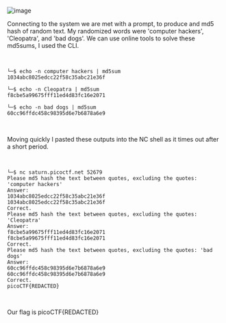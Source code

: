 ![image](https://github.com/jowp-code/ctf/assets/121969489/095c07b1-859c-4e68-8fed-743cc46e1f25)
<br>
<p>Connecting to the system we are met with a prompt, to produce and md5 hash of random text. My randomized words were 'computer hackers', 'Cleopatra', and 'bad dogs'. We can use online tools to solve these md5sums, I used the CLI.</p>
<br>

```shell
└─$ echo -n computer hackers | md5sum
1034abc8025edcc22f58c35abc21e36f

└─$ echo -n Cleopatra | md5sum
f8cbe5a99675fff11ed4d83fc16e2071

└─$ echo -n bad dogs | md5sum
60cc96ffdc458c98395d6e7b6878a6e9

```
<br>
<p>Moving quickly I pasted these outputs into the NC shell as it times out after a short period.</p>
<br>

```shell
└─$ nc saturn.picoctf.net 52679
Please md5 hash the text between quotes, excluding the quotes: 'computer hackers'
Answer: 
1034abc8025edcc22f58c35abc21e36f
1034abc8025edcc22f58c35abc21e36f
Correct.
Please md5 hash the text between quotes, excluding the quotes: 'Cleopatra'
Answer: 
f8cbe5a99675fff11ed4d83fc16e2071
f8cbe5a99675fff11ed4d83fc16e2071
Correct.
Please md5 hash the text between quotes, excluding the quotes: 'bad dogs'
Answer: 
60cc96ffdc458c98395d6e7b6878a6e9
60cc96ffdc458c98395d6e7b6878a6e9
Correct.
picoCTF{REDACTED}
```
<br>
<p>Our flag is picoCTF{REDACTED}</p>
